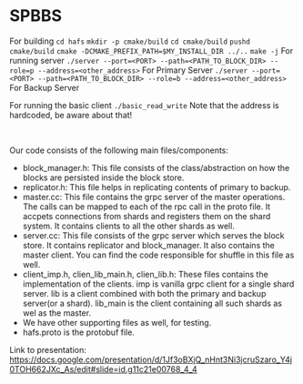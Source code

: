 # SPBBS
For building
```cd hafs```
```mkdir -p cmake/build```
```cd cmake/build```
```pushd cmake/build```
```cmake -DCMAKE_PREFIX_PATH=$MY_INSTALL_DIR ../..```
```make -j```
For running server
```./server --port=<PORT> --path=<PATH_TO_BLOCK_DIR> --role=p --address=<other_address>``` For Primary Server
```./server --port=<PORT> --path=<PATH_TO_BLOCK_DIR> --role=b --address=<other_address>``` For Backup Server


For running the basic client
```./basic_read_write``` Note that the address is hardcoded, be aware about that!
 
<br/>

Our code consists of the following main files/components:
- block_manager.h: This file consists of the class/abstraction on how the blocks are persisted inside the block store.
- replicator.h: This file helps in replicating contents of primary to backup.
- master.cc: This file contains the grpc server of the master operations. The calls can be mapped to each of the rpc call in the proto file. It accpets connections from shards and registers them on the shard system. It contains clients to all the other shards as well.
- server.cc: This file consists of the grpc server which serves the block store. It contains replicator and block_manager. It also contains the master client. You can find the code responsible for shuffle in this file as well.
- client_imp.h, clien_lib_main.h, clien_lib.h: These files contains the implementation of the clients. imp is vanilla grpc client for a single shard server. lib is a client combined with both the primary and backup server(or a shard). lib_main is the client containing all such shards as wel as the master.
- We have other supporting files as well, for testing.
- hafs.proto is the protobuf file.

Link to presentation: https://docs.google.com/presentation/d/1Jf3oBXjQ_nHnt3Ni3jcruSzaro_Y4j0TOH662JXc_As/edit#slide=id.g11c21e00768_4_4